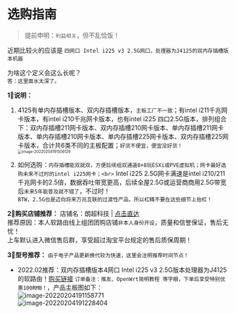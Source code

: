 # 选购指南

> 提前申明：`利益相关`，但不乱恰饭！

近期比较火的应该是 `四网口 Intel i225 v3 2.5G网口，处理器为J4125的双内存插槽版本机器`

为啥这个定义会这么长呢？<br>
`答：这里面水太深了。`

**1⃣️说明：**
1. 4125有单内存插槽版本、双内存插槽版本，`主板工厂不一致`；有intel i211千兆网卡版本，有intel i210千兆网卡版本，也有intel i225 四口2.5G版本，排列组合下：双内存插槽211网卡版本、双内存插槽210网卡版本、单内存插槽211网卡版本、单内存插槽210网卡版本、单内存插槽225网卡版本、双内存插槽225网卡版本，合计共6类不同的主板配置；`好货不便宜，便宜没好货！`<br><img src="https://iswott.oss-cn-shenzhen.aliyuncs.com/blog/imgimage-20220204191506129.png" alt="image-20220204191506129" style="zoom:60%;" />

2. 如何选购：`内存插槽能双就双，方便后续组双通道8+8玩ESXi或PVE虚拟机；网卡最好选购未来不过时的intel i225网卡；<br>` Intel i225 2.5G网卡满速是intel i210/211 千兆网卡的2.5倍，数据吞吐带宽更高，后续全屋2.5G或运营商商用2.5G带宽后`未来5年能普及就不错了`，不过时！<br>`BTW，2.5G也是迈向将来万兆互联的过渡性产品，所以杠精不要在这些细节上抬杠！`

**2⃣️购买店铺推荐：**
店铺名：朗超科技 | [点击直达](https://m.tb.cn/h.fPv0V1H) <br>
推荐原因：本人软路由线上组团团购店铺`非本人身份开设`，质量和信誉保证，售后无忧！<br>上车默认进入微信售后群，享受超过淘宝平台规定的售后质保周期！

**3⃣️型号推荐：**
`由于电子产品更新换代较为快速，这里会注明推荐时间节点！`

- 2022.02推荐：双内存插槽版本4网口 Intel i225 v3 2.5G版本处理器为J4125的软路由！[购买链接](https://m.tb.cn/h.fPvY2iX?tk=Lh6G2dLndQL) `订单备注：推友、OpenWrt简明教程 等字眼，下单后享受特别优惠100RMB！`，产品主板图如下：<br>![image-20220204191158771](https://iswott.oss-cn-shenzhen.aliyuncs.com/blog/imgimage-20220204191158771.png)<br>![image-20220204191228404](https://iswott.oss-cn-shenzhen.aliyuncs.com/blog/imgimage-20220204191228404.png)
